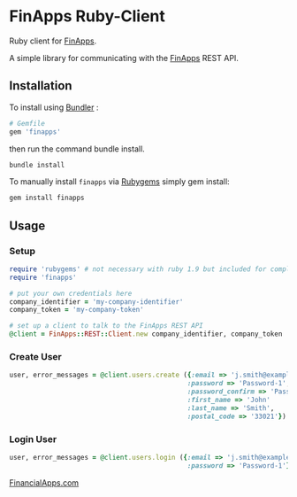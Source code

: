 FinApps Ruby-Client
===================

Ruby client for [FinApps][financialapps].

A simple library for communicating with the [FinApps][financialapps] REST API.

## Installation

To install using [Bundler][bundler] :

```ruby
# Gemfile
gem 'finapps'
```
then run the command bundle install. 

```bash
bundle install
```


To manually install `finapps` via [Rubygems][rubygems] simply gem install:

```bash
gem install finapps
```


## Usage

### Setup

``` ruby
require 'rubygems' # not necessary with ruby 1.9 but included for completeness
require 'finapps'

# put your own credentials here
company_identifier = 'my-company-identifier'
company_token = 'my-company-token'

# set up a client to talk to the FinApps REST API
@client = FinApps::REST::Client.new company_identifier, company_token
```

### Create User

``` ruby
user, error_messages = @client.users.create ({:email => 'j.smith@example.com',
                                             :password => 'Password-1',
                                             :password_confirm => 'Password-1',
                                             :first_name => 'John'
                                             :last_name => 'Smith',
                                             :postal_code => '33021'})
```

### Login User

``` ruby
user, error_messages = @client.users.login ({:email => 'j.smith@example.com',
                                             :password => 'Password-1'})
```


[FinancialApps.com][financialapps]

[builder]: http://builder.rubyforge.org/
[bundler]: http://bundler.io
[rubygems]: http://rubygems.org
[financialapps]: https://financialapps.com